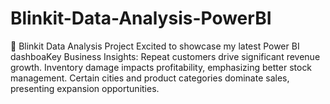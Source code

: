 # Blinkit-Data-Analysis-PowerBI
🚀 Blinkit Data Analysis Project Excited to showcase my latest Power BI dashboaKey Business Insights:  Repeat customers drive significant revenue growth.  Inventory damage impacts profitability, emphasizing better stock management. Certain cities and product categories dominate sales, presenting expansion opportunities.
